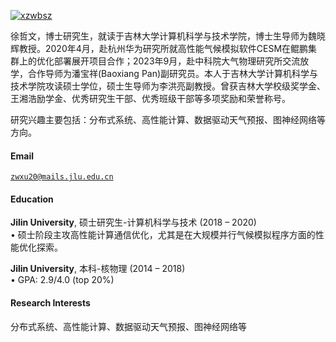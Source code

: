 [![xzwbsz](https://img.shields.io/badge/XX-github-blue?logo=github)](https://github.com/xzwbsz)


徐哲文，博士研究生，就读于吉林大学计算机科学与技术学院，博士生导师为魏晓辉教授。2020年4月，赴杭州华为研究所就高性能气候模拟软件CESM在鲲鹏集群上的优化部署展开项目合作；2023年9月，赴中科院大气物理研究所交流放学，合作导师为潘宝祥(Baoxiang Pan)副研究员。本人于吉林大学计算机科学与技术学院攻读硕士学位，硕士生导师为李洪亮副教授。曾获吉林大学校级奖学金、王湘浩励学金、优秀研究生干部、优秀班级干部等多项奖励和荣誉称号。

研究兴趣主要包括：分布式系统、高性能计算、数据驱动天气预报、图神经网络等方向。

#### Email  
<code>zwxu20@mails.jlu.edu.cn</code>  

#### Education  

**Jilin University**, 硕士研究生-计算机科学与技术 (2018 – 2020)  
• 硕士阶段主攻高性能计算通信优化，尤其是在大规模并行气候模拟程序方面的性能优化探索。

**Jilin University**, 本科-核物理 (2014 – 2018)  
• GPA: 2.9/4.0 (top 20%)  

#### Research Interests  
分布式系统、高性能计算、数据驱动天气预报、图神经网络等
